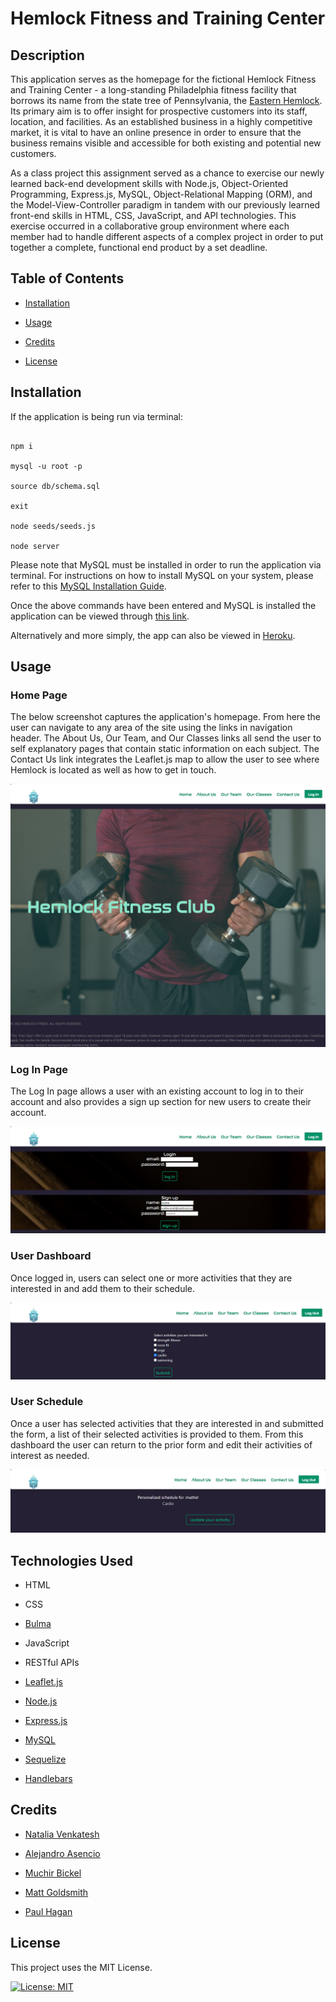 
# Hemlock Fitness and Training Center

## Description

This application serves as the homepage for the fictional Hemlock Fitness and Training Center - a long-standing Philadelphia fitness facility that borrows its name from the state tree of Pennsylvania, the [Eastern Hemlock](https://en.wikipedia.org/wiki/Tsuga_canadensis). Its primary aim is to offer insight for prospective customers into its staff, location, and facilities. As an established business in a highly competitive market, it is vital to have an online presence in order to ensure that the business remains visible and accessible for both existing and potential new customers.

As a class project this assignment served as a chance to exercise our newly learned back-end development skills with Node.js, Object-Oriented Programming, Express.js, MySQL, Object-Relational Mapping (ORM), and the Model-View-Controller paradigm in tandem with our previously learned front-end skills in HTML, CSS, JavaScript, and API technologies. This exercise occurred in a collaborative group environment where each member had to handle different aspects of a complex project in order to put together a complete, functional end product by a set deadline.

## Table of Contents

- [Installation](#installation)

- [Usage](#usage)

- [Credits](#credits)

- [License](#license)

## Installation

If the application is being run via terminal:

```

npm i

mysql -u root -p

source db/schema.sql

exit

node seeds/seeds.js

node server

```

Please note that MySQL must be installed in order to run the application via terminal. For instructions on how to install MySQL on your system, please refer to this [MySQL Installation Guide](https://coding-boot-camp.github.io/full-stack/mysql/mysql-installation-guide).

Once the above commands have been entered and MySQL is installed the application can be viewed through [this link](http://localhost:6505/).

Alternatively and more simply, the app can also be viewed in [Heroku](https://hemlock-fit-club.herokuapp.com/).

## Usage

### Home Page

The below screenshot captures the application's homepage. From here the user can navigate to any area of the site using the links in navigation header. The About Us, Our Team, and Our Classes links all send the user to self explanatory pages that contain static information on each subject. The Contact Us link integrates the Leaflet.js map to allow the user to see where Hemlock is located as well as how to get in touch.

![Hemlock Fitness Home Page](/public/images/readme/hemlock-home.png)

### Log In Page

The Log In page allows a user with an existing account to log in to their account and also provides a sign up section for new users to create their account.

![Hemlock Fitness Log In Page](/public/images/readme/hemlock-login.png)

### User Dashboard

Once logged in, users can select one or more activities that they are interested in and add them to their schedule.

![Hemlock Fitness User Dashboard](/public/images/readme/hemlock-user-dashboard.png)

### User Schedule

Once a user has selected activities that they are interested in and submitted the form, a list of their selected activities is provided to them. From this dashboard the user can return to the prior form and edit their activities of interest as needed.

![Hemlock Fitness User Schedule](/public/images/readme/hemlock-my-schedule.png)

## Technologies Used

- HTML

- CSS

- [Bulma](https://bulma.io/)

- JavaScript

- RESTful APIs

- [Leaflet.js](https://leafletjs.com/)

- [Node.js](https://nodejs.org/en/)

- [Express.js](https://expressjs.com/)

- [MySQL](https://www.mysql.com/)

- [Sequelize](https://sequelize.org/)

- [Handlebars](https://handlebarsjs.com/)

## Credits

- [Natalia Venkatesh](https://github.com/NataVenk)

- [Alejandro Asencio](https://github.com/z20axa)

- [Muchir Bickel](https://github.com/muchirbickel)

- [Matt Goldsmith](https://github.com/chocochip287)

- [Paul Hagan](https://github.com/phagn131)

## License

This project uses the MIT License.

[![License: MIT](https://img.shields.io/badge/License-MIT-yellow.svg)](https://opensource.org/licenses/MIT)